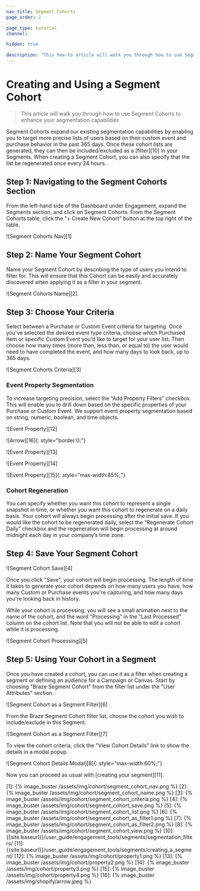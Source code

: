 ```yaml
---
nav_title: Segment Cohorts
page_order: 2

page_type: tutorial
channel:

hidden: true

description: "This how-to article will walk you through how to use Segment Cohorts with Braze Segments."
---
```

# Creating and Using a Segment Cohort

> This article will walk you through how to use Segment Cohorts to enhance your segmentation capabilities

Segment Cohorts expand our existing segmentation capabilities by enabling you to target more precise lists of users based on their custom event and purchase behavior in the past 365 days. Once these cohort lists are generated, they can then be included/excluded as a [filter][10] in your Segments. When creating a Segment Cohort, you can also specify that the list be regenerated once every 24 hours.

## Step 1: Navigating to the Segment Cohorts Section

From the left-hand side of the Dashboard under Engagement, expand the Segments section, and click on Segment Cohorts. From the Segment Cohorts table, click the "+ Create New Cohort" button at the top right of the table.

![Segment Cohorts Nav][1]

## Step 2: Name Your Segment Cohort

Name your Segment Cohort by describing the type of users you intend to filter for. This will ensure that this Cohort can be easily and accurately discovered when applying it as a filter in your segment.

![Segment Cohorts Name][2]

## Step 3: Choose Your Criteria

Select between a Purchase or Custom Event criteria for targeting. Once you've selected the desired event type criteria, choose which Purchased Item or specific Custom Event you'd like to target for your user list. Then choose how many times (more than, less than, or equal to) the user would need to have completed the event, and how many days to look back, up to 365 days.

![Segment Cohorts Criteria][3]

### Event Property Segmentation

To increase targeting precision, select the “Add Property Filters” checkbox. This will enable you to drill down based on the specific properties of your Purchase or Custom Event. We support event property segmentation based on string, numeric, boolean, and time objects. 

![Event Property][12]

![Arrow][16]{: style="border:0;"}

![Event Property][13]

![Event Property][14]

![Event Property][15]{: style="max-width:85%;"}

### Cohort Regeneration

You can specify whether you want this cohort to represent a single snapshot in time, or whether you want this cohort to regenerate on a daily basis. Your cohort will always begin processing after the initial save. If you would like the cohort to be regenerated daily, select the “Regenerate Cohort Daily” checkbox and the regeneration will begin processing at around midnight each day in your company’s time zone.

## Step 4: Save Your Segment Cohort

![Segment Cohort Save][4]

Once you click "Save", your cohort will begin processing. The length of time it takes to generate your cohort depends on how many users you have, how many Custom or Purchase events you're capturing, and how many days you're looking back in history.

While your cohort is processing, you will see a small animation next to the name of the cohort, and the word "Processing" in the "Last Processed" column on the cohort list. Note that you will not be able to edit a cohort while it is processing.

![Segment Cohort Processing][5]

## Step 5: Using Your Cohort in a Segment

Once you have created a cohort, you can use it as a filter when creating a segment or defining an audience for a Campaign or Canvas. Start by choosing "Braze Segment Cohort" from the filter list under the "User Attributes" section.

![Segment Cohort as a Segment Filter][6]

From the Braze Segment Cohort filter list, choose the cohort you wish to include/exclude in this Segment.

![Segment Cohort as a Segment Filter][7]

To view the cohort criteria, click the "View Cohort Details" link to show the details in a modal popup.

![Segment Cohort Details Modal][8]{: style="max-width:60%;"}

Now you can proceed as usual with [creating your segment][11].

[1]: {% image_buster /assets/img/cohort/segment_cohort_nav.png %}
[2]: {% image_buster /assets/img/cohort/segment_cohort_name.png %}
[3]: {% image_buster /assets/img/cohort/segment_cohort_criteria.png %}
[4]: {% image_buster /assets/img/cohort/segment_cohort_save.png %}
[5]: {% image_buster /assets/img/cohort/segment_cohort_list.png %}
[6]: {% image_buster /assets/img/cohort/segment_cohort_as_filter1.png %}
[7]: {% image_buster /assets/img/cohort/segment_cohort_as_filter2.png %}
[8]: {% image_buster /assets/img/cohort/segment_cohort_view.png %}
[10]: {{site.baseurl}}/user_guide/engagement_tools/segments/segmentation_filters/
[11]: {{site.baseurl}}/user_guide/engagement_tools/segments/creating_a_segment/
[12]: {% image_buster /assets/img/cohort/property1.png %}
[13]: {% image_buster /assets/img/cohort/property2.png %}
[14]: {% image_buster /assets/img/cohort/property3.png %}
[15]: {% image_buster /assets/img/cohort/property4.png %}
[16]: {% image_buster /assets/img/shopify/arrow.jpeg %}